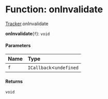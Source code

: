 # Function: onInvalidate

[Tracker](/en/auto-docs/fixed-layout-editor/modules/Tracker.md).onInvalidate

**onInvalidate**(`f`): `void`

#### Parameters

| Name | Type |
| :------ | :------ |
| `f` | `ICallback`<`undefined` | [`Computation`](/en/auto-docs/fixed-layout-editor/classes/Tracker.Computation.md)<`any`>, `void`> |

#### Returns

`void`
